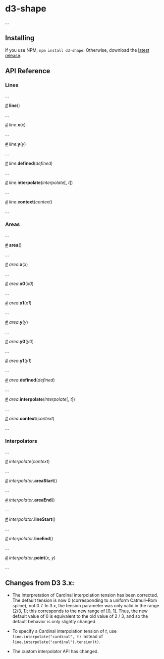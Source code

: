 # d3-shape

…

## Installing

If you use NPM, `npm install d3-shape`. Otherwise, download the [latest release](https://github.com/d3/d3-shape/releases/latest).

## API Reference

### Lines

…

<a name="line" href="#line">#</a> <b>line</b>()

…

<a name="line_x" href="#line_x">#</a> <i>line</i>.<b>x</b>(<i>x</i>)

…

<a name="line_y" href="#line_y">#</a> <i>line</i>.<b>y</b>(<i>y</i>)

…

<a name="line_defined" href="#line_defined">#</a> <i>line</i>.<b>defined</b>(<i>defined</i>)

…

<a name="line_interpolate" href="#line_interpolate">#</a> <i>line</i>.<b>interpolate</b>(<i>interpolate</i>[, <i>t</i>])

…

<a name="line_context" href="#line_context">#</a> <i>line</i>.<b>context</b>(<i>context</i>)

…

### Areas

…

<a name="area" href="#area">#</a> <b>area</b>()

…

<a name="area_x" href="#area_x">#</a> <i>area</i>.<b>x</b>(<i>x</i>)

…

<a name="area_x0" href="#area_x0">#</a> <i>area</i>.<b>x0</b>(<i>x0</i>)

…

<a name="area_x1" href="#area_x1">#</a> <i>area</i>.<b>x1</b>(<i>x1</i>)

…

<a name="area_y" href="#area_y">#</a> <i>area</i>.<b>y</b>(<i>y</i>)

…

<a name="area_y0" href="#area_y0">#</a> <i>area</i>.<b>y0</b>(<i>y0</i>)

…

<a name="area_y1" href="#area_y1">#</a> <i>area</i>.<b>y1</b>(<i>y1</i>)

…

<a name="area_defined" href="#area_defined">#</a> <i>area</i>.<b>defined</b>(<i>defined</i>)

…

<a name="area_interpolate" href="#area_interpolate">#</a> <i>area</i>.<b>interpolate</b>(<i>interpolate</i>[, <i>t</i>])

…

<a name="area_context" href="#area_context">#</a> <i>area</i>.<b>context</b>(<i>context</i>)

…

### Interpolators

…

<a name="interpolate" href="#interpolate">#</a> <i>interpolate</i>(<i>context</i>)

…

<a name="interpolator_areaStart" href="#interpolator_areaStart">#</a> <i>interpolator</i>.<b>areaStart</b>()

…

<a name="interpolator_areaEnd" href="#interpolator_areaEnd">#</a> <i>interpolator</i>.<b>areaEnd</b>()

…

<a name="interpolator_lineStart" href="#interpolator_lineStart">#</a> <i>interpolator</i>.<b>lineStart</b>()

…

<a name="interpolator_lineEnd" href="#interpolator_lineEnd">#</a> <i>interpolator</i>.<b>lineEnd</b>()

…

<a name="interpolator_point" href="#interpolator_point">#</a> <i>interpolator</i>.<b>point</b>(<i>x</i>, <i>y</i>)

…

## Changes from D3 3.x:

* The interpretation of Cardinal interpolation tension has been corrected. The default tension is now 0 (corresponding to a uniform Catmull–Rom spline), not 0.7. In 3.x, the tension parameter was only valid in the range [2/3, 1]; this corresponds to the new range of [0, 1]. Thus, the new default value of 0 is equivalent to the old value of 2 / 3, and so the default behavior is only slightly changed.

* To specify a Cardinal interpolation tension of *t*, use `line.interpolate("cardinal", t)` instead of `line.interpolate("cardinal").tension(t)`.

* The custom interpolator API has changed.
